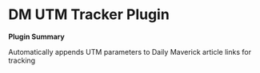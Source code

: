 # DM UTM Tracker Plugin

**Plugin Summary**

Automatically appends UTM parameters to Daily Maverick article links for tracking
